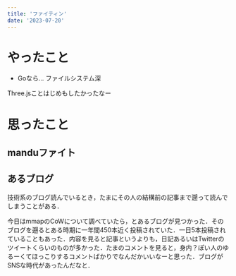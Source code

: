 ```yaml
---
title: 'ファイティン'
date: '2023-07-20'
---
```


# やったこと

- Goなら… ファイルシステム深

Three.jsことはじめもしたかったなー


# 思ったこと


## manduファイト


## あるブログ


技術系のブログ読んでいるとき，たまにその人の結構前の記事まで遡って読んでしまうことがある．


今日はmmapのCoWについて調べていたら，とあるブログが見つかった．そのブログを遡るとある時期に一年間450本近く投稿されていた．一日5本投稿されていることもあった．内容を見ると記事というよりも，日記あるいはTwitterのツイートくらいのものが多かった．たまのコメントを見ると，身内？ぽい人のゆるーくてほっこりするコメントばかりでなんだかいいなーと思った．ブログがSNSな時代があったんだなと．

